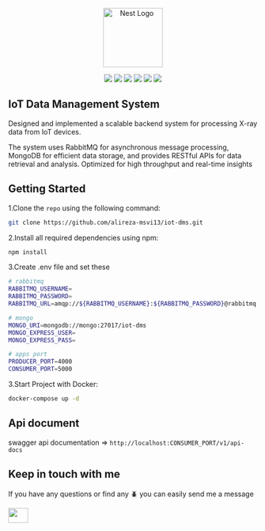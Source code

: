 <p align="center">
  <a href="http://nestjs.com/" target="blank"><img src="https://nestjs.com/img/logo-small.svg" width="120" alt="Nest Logo" /></a>
</p>

<p align="center">
  <img src="https://img.shields.io/badge/NestJS-E0234E?style=for-the-badge&logo=nestjs&logoColor=white" />
  <img src="https://img.shields.io/badge/TypeScript-007ACC?style=for-the-badge&logo=typescript&logoColor=white" />
  <img src="https://img.shields.io/badge/MongoDB-47A248?style=for-the-badge&logo=mongodb&logoColor=white" />
  <img src="https://img.shields.io/badge/Swagger-85EA2D?style=for-the-badge&logo=swagger&logoColor=black" />
  <img src="https://img.shields.io/badge/Docker-2496ED?style=for-the-badge&logo=docker&logoColor=white" />
  <img src="https://img.shields.io/badge/RabbitMQ-FF6600?style=for-the-badge&logo=rabbitmq&logoColor=white" />
</p>



## IoT Data Management System

Designed and implemented a scalable backend system for processing X-ray data from IoT devices.

The system uses RabbitMQ for asynchronous message processing, MongoDB for efficient data storage, and provides RESTful APIs for data retrieval and analysis. Optimized for high throughput and real-time insights



## Getting Started

1.Clone the `repo` using the following command:
   ```sh
   git clone https://github.com/alireza-msvi13/iot-dms.git
   ```
2.Install all required dependencies using npm:
   ```sh
   npm install
   ```
3.Create .env file and set these
   ```sh
   # rabbitmq
   RABBITMQ_USERNAME=
   RABBITMQ_PASSWORD=
   RABBITMQ_URL=amqp://${RABBITMQ_USERNAME}:${RABBITMQ_PASSWORD}@rabbitmq:5672

   # mongo
   MONGO_URI=mongodb://mongo:27017/iot-dms
   MONGO_EXPRESS_USER=
   MONGO_EXPRESS_PASS=

   # apps port
   PRODUCER_PORT=4000
   CONSUMER_PORT=5000
   ```

3.Start Project with Docker:
   ```sh
   docker-compose up -d
   ```

## Api document

swagger api documentation => `http://localhost:CONSUMER_PORT/v1/api-docs`

## Keep in touch with me

If you have any questions or find any 🪲 you can easily send me a message

<a href="https://t.me/Alireza_msvi13" target="blank"><img align="center" src="https://upload.wikimedia.org/wikipedia/commons/8/82/Telegram_logo.svg" height="30" width="40" /></a>
